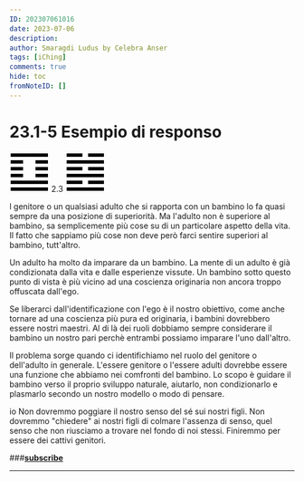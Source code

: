 ```yaml
---
ID: 202307061016
date: 2023-07-06
description:
author: Smaragdi Ludus by Celebra Anser
tags: [iChing]
comments: true
hide: toc
fromNoteID: []
---
```


# 23.1-5 Esempio di responso

![foto](/images/41.png) 2.3 ![foto](/images/63.png)

l genitore o un qualsiasi adulto che si rapporta con un bambino lo fa quasi sempre da una posizione di superiorità. Ma l'adulto non è superiore al bambino, sa semplicemente più cose su di un particolare aspetto della vita. Il fatto che sappiamo più cose non deve però farci sentire superiori al bambino, tutt'altro.

Un adulto ha molto da imparare da un bambino. La mente di un adulto è già condizionata dalla vita e dalle esperienze vissute. Un bambino sotto questo punto di vista è più vicino ad una coscienza originaria non ancora troppo offuscata dall'ego.

Se liberarci dall'identificazione con l'ego è il nostro obiettivo, come anche tornare ad una coscienza più pura ed originaria, i bambini dovrebbero essere nostri maestri. Al di là dei ruoli dobbiamo sempre considerare il bambino un nostro pari perchè entrambi possiamo imparare l'uno dall'altro.

Il problema sorge quando ci identifichiamo nel ruolo del genitore o dell'adulto in generale. L'essere genitore o l'essere adulti dovrebbe essere una funzione che abbiamo nei comfronti del bambino. Lo scopo è guidare il bambino verso il proprio sviluppo naturale, aiutarlo, non condizionarlo e plasmarlo secondo un nostro modello o modo di pensare.

io Non dovremmo poggiare il nostro senso del sé sui nostri figli. Non dovremmo "chiedere" ai nostri figli di colmare l'assenza di senso, quel senso che non riusciamo a trovare nel fondo di noi stessi. Finiremmo per essere dei cattivi genitori.

###**[subscribe](https://forms.gle/81QTtwV9HiRb8o3y6)**

---
